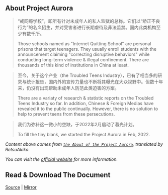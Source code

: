 ## About Project Aurora

> “戒网瘾学校”，即所有针对未成年人的私人监狱的总称。它们以“矫正不良行为”的名义招生，并对受害者进行长期虐待及非法监禁。国内此类机构至少有数千所。
>
> Those schools named as "Internet Quitting School" are personal prisons that target teenagers. They usually enroll students with the announcement claiming "correcting disruptive behaviors" while conducting long-term violence & illegal confinement. There are thousands of this kind of institutions in China at least.

> 至今，关于这个产业（the Troubled Teens Industry），已有了相当多的研究与统计报告，国内外的宣传力量也不断将其曝光在大众视野中。但数十年来，仍没有出现帮助未成年人防范此类迫害的方案。
>
> There are a variaty of research & statistic reports on the Troubled Teens Industry so far. In addition, Chinese & Foreign Medias have revealed it to the public continually. However, there is no solution to help to prevent teens from these persecutions.

> 我们为弥补这一微小的空缺，于2022年2月启动了暮光计划。
>
> To fill the tiny blank, we started the Project Aurora in Feb, 2022.

*Content above comes from [`the About of the Project Aurora`](https://proj3ctaurora.tilda.ws/about), translated by RetsuAkiko.*

*You can visit the [official website](https://proj3ctaurora.tilda.ws/) for more information.*

## Read & Download The Document

[Source](https://files.fm/f/bztj5cu2a) | [Mirror](https://raw.githubusercontent.com/akiko-blog/Project.Aurora_Archive/main/project_aurora.pdf)
